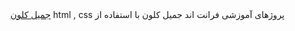 <div dir="auto">
پروژهای آموزشی فرانت اند 
جمیل کلون با استفاده از html , css 
<a href="https://github.com/mehdigudy/gmailClone"> جمیل کلون</a>
</div>
 
